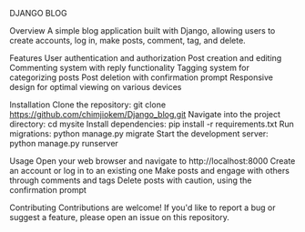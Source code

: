 DJANGO BLOG

Overview
A simple blog application built with Django, allowing users to create accounts, log in, make posts, comment, tag, and delete.

Features
User authentication and authorization
Post creation and editing
Commenting system with reply functionality
Tagging system for categorizing posts
Post deletion with confirmation prompt
Responsive design for optimal viewing on various devices

Installation
Clone the repository: git clone https://github.com/chimjiokem/Django_blog.git
Navigate into the project directory: cd mysite
Install dependencies: pip install -r requirements.txt
Run migrations: python manage.py migrate
Start the development server: python manage.py runserver

Usage
Open your web browser and navigate to http://localhost:8000
Create an account or log in to an existing one
Make posts and engage with others through comments and tags
Delete posts with caution, using the confirmation prompt

Contributing
Contributions are welcome! If you'd like to report a bug or suggest a feature, please open an issue on this repository.
